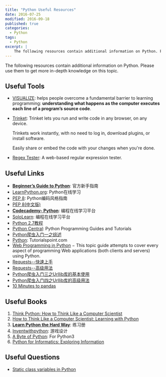 ```yaml
---
title: "Python Useful Resources"
date: 2016-07-25
modified: 2016-09-18
published: true
categories:
  - Python
tags:
  - Python
excerpt: |
    The following resources contain additional information on Python. Please use them to get more in-depth knowledge on this topic.
---
```


The following resources contain additional information on Python. Please use them to get more in-depth knowledge on this topic.

## Useful Tools

* [VISUALIZE](http://www.pythontutor.com/): helps people overcome a fundamental barrier to learning programming: **understanding what happens as the computer executes each line of a program’s source code**.

* [Trinket](https://trinket.io/): Trinket lets you run and write code in any browser, on any device.

  Trinkets work instantly, with no need to log in, download plugins, or install software.

  Easily share or embed the code with your changes when you're done.

* [Regex Tester](http://www.regexpal.com/): A web-based regular expression tester.

## Useful Links

- [**Beginner’s Guide to Python**](https://wiki.python.org/moin/BeginnersGuide): 官方新手指南
- [LearnPython.org](http://www.learnpython.org): Python在线学习
- [PEP 8](http://legacy.python.org/dev/peps/pep-0008/#imports): Python编码风格指南
- [PEP 8(中文版)](http://drafts.damnever.com/2015/EPE8-style-guide-for-python-code.html)
- [**Codecademy- Python**](http://www.codecademy.com/en/tracks/python/resume): 编程在线学习平台
- [SoloLearn](http://sololearn.com/Play/Python): 编程在线学习平台
- [Python 2.7教程](http://www.liaoxuefeng.com/wiki/001374738125095c955c1e6d8bb493182103fac9270762a000)
- [ Python Central](http://pythoncentral.io/): Python Programming Guides and Tutorials
- [Python爬虫入门一之综述](http://cuiqingcai.com/927.html)
- [Python](http://www.tutorialspoint.com/python/index.htm): Tutorialspoint.com
- [Web Programming in Python](http://wiki.python.org/moin/WebProgramming) − This topic guide attempts to cover every aspect of programming Web applications (both clients and servers) using Python.
- [Requests--快速上手](http://docs.python-requests.org/zh_CN/latest/user/quickstart.html)
- [Requests--高级用法](http://docs.python-requests.org/zh_CN/latest/user/advanced.html)
- [Python爬虫入门三之Urllib库的基本使用](http://cuiqingcai.com/947.html)
- [Python爬虫入门四之Urllib库的高级用法](http://cuiqingcai.com/954.html)
- [10 Minutes to pandas](http://pandas.pydata.org/pandas-docs/stable/10min.html)

## Useful Books

1. [Think Python: How to Think Like a Computer Scientist](http://greenteapress.com/wp/think-python/)
2. [How to Think Like a Computer Scientist: Learning with Python](http://openbookproject.net/thinkcs/)
3. [**Learn Python the Hard Way**](http://learnpythonthehardway.org/book/index.html): 练习册
4. [Inventwithpython](http://inventwithpython.com/): 游戏设计
5. [A Byte of Python](http://python.swaroopch.com/): For Python3
6. [Python for Informatics: Exploring Information](http://www.pythonlearn.com/html-270/)

## Useful Questions

- [Static class variables in Python](http://stackoverflow.com/questions/68645/static-class-variables-in-python)
